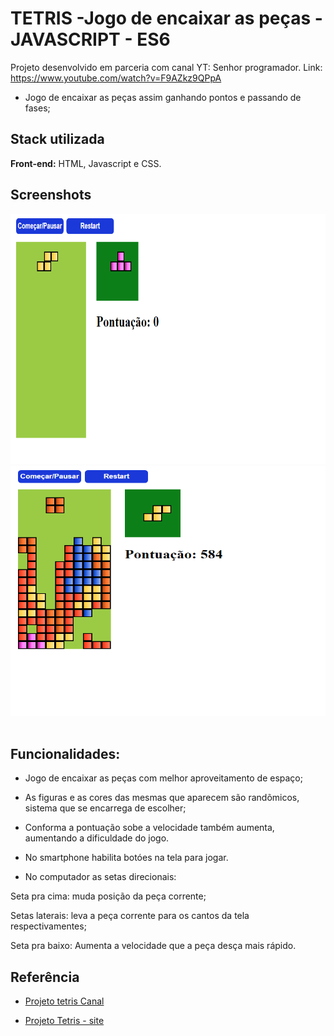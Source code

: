 # TETRIS -Jogo de encaixar as peças -  JAVASCRIPT - ES6

Projeto desenvolvido em parceria com canal YT: Senhor programador. Link: https://www.youtube.com/watch?v=F9AZkz9QPpA

- Jogo de encaixar as peças assim ganhando pontos e passando de fases;
## Stack utilizada

**Front-end:** HTML, Javascript e CSS.


## Screenshots

<img src="./prints/tetris.png" style="height: 400px; width:700px;"/>

<img src="./prints/tetris2.png" style="height: 400px; width:700px;"/>

<img src="./prints/tetris-mobile.png" style="height: 00px; width:700px;"/>


## Funcionalidades:

- Jogo de encaixar as peças com melhor aproveitamento de espaço;

- As figuras e as cores das mesmas que aparecem são randõmicos, sistema que se encarrega de escolher;

- Conforma a pontuação sobe a velocidade também aumenta, aumentando a dificuldade do jogo.

- No smartphone habilita botóes na tela para jogar.

- No computador as setas direcionais: 

Seta pra cima: muda posição da peça corrente;

Setas laterais: leva a peça corrente para os cantos da tela respectivamentes;

Seta pra baixo: Aumenta a velocidade que a peça desça mais rápido.



## Referência

  - [Projeto tetris Canal](https://www.youtube.com/watch?v=F9AZkz9QPpA)

   - [Projeto Tetris - site](https://cleytonpinheiro.github.io/tetris-js/)